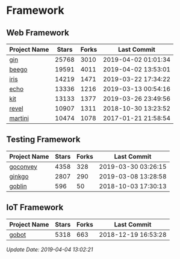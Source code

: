 # Framework

## Web Framework

| Project Name | Stars | Forks | Last Commit |
| ------------ | ----- | ----- | ----------- |
| [gin](https://github.com/gin-gonic/gin) | 25768 | 3010 | 2019-04-02 01:01:34 |
| [beego](https://github.com/astaxie/beego) | 19591 | 4011 | 2019-04-02 13:53:01 |
| [iris](https://github.com/kataras/iris) | 14219 | 1471 | 2019-03-22 17:34:22 |
| [echo](https://github.com/labstack/echo) | 13336 | 1216 | 2019-03-13 00:54:16 |
| [kit](https://github.com/go-kit/kit) | 13133 | 1377 | 2019-03-26 23:49:56 |
| [revel](https://github.com/revel/revel) | 10907 | 1311 | 2018-10-30 13:23:52 |
| [martini](https://github.com/go-martini/martini) | 10474 | 1078 | 2017-01-21 21:58:54 |

## Testing Framework

| Project Name | Stars | Forks | Last Commit |
| ------------ | ----- | ----- | ----------- |
| [goconvey](https://github.com/smartystreets/goconvey) | 4358 | 328 | 2019-03-30 03:26:15 |
| [ginkgo](https://github.com/onsi/ginkgo) | 2807 | 290 | 2019-03-08 13:28:58 |
| [goblin](https://github.com/franela/goblin) | 596 | 50 | 2018-10-03 17:30:13 |

## IoT Framework

| Project Name | Stars | Forks | Last Commit |
| ------------ | ----- | ----- | ----------- |
| [gobot](https://github.com/hybridgroup/gobot) | 5318 | 663 | 2018-12-19 16:53:28 |

*Update Date: 2019-04-04 13:02:21*